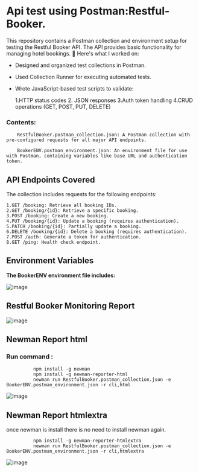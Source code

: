 # Api test using Postman:Restful-Booker.
This repository contains a Postman collection and environment setup for testing the Restful Booker API. The API provides basic functionality for managing hotel bookings.
🔧 Here's what I worked on:
* Designed and organized test collections in Postman.
* Used Collection Runner for executing automated tests.
* Wrote JavaScript-based test scripts to validate:
  
    1.HTTP status codes
    2. JSON responses
    3.Auth token handling
    4.CRUD operations (GET, POST, PUT, DELETE)
   

<h3>Contents:</h3>
                                   
        RestfulBooker.postman_collection.json: A Postman collection with pre-configured requests for all major API endpoints.
        
        BookerENV.postman_environment.json: An environment file for use with Postman, containing variables like base URL and authentication token.

<h2>API Endpoints Covered</h2>

The collection includes requests for the following endpoints:

    1.GET /booking: Retrieve all booking IDs.
    2.GET /booking/{id}: Retrieve a specific booking.
    3.POST /booking: Create a new booking.
    4.PUT /booking/{id}: Update a booking (requires authentication).
    5.PATCH /booking/{id}: Partially update a booking.
    6.DELETE /booking/{id}: Delete a booking (requires authentication).
    7.POST /auth: Generate a token for authentication.
    8.GET /ping: Health check endpoint.

<h2>Environment Variables</h2>

<b>The BookerENV environment file includes:</b>

![image](https://github.com/user-attachments/assets/f276c4b1-6f9f-4fcc-a17b-9b46343008ff)


<h2>Restful Booker Monitoring Report</h2>

![image](https://github.com/user-attachments/assets/6e242bd0-b72c-4875-b8aa-8cf5f869db4f)



<h2>Newman Report html</h2>


<h3>Run command :  </h3>            
      
              npm install -g newman 
              npm install -g newman-reporter-html
              newman run RestfulBooker.postman_collection.json -e BookerENV.postman_environment.json -r cli,html
             
![image](https://github.com/user-attachments/assets/d83f492e-9acf-4215-bd71-ada12817fde8)


<h2>Newman Report htmlextra</h2>

once newman is install there is no need to install newman again.
              
              npm install -g newman-reporter-htmlextra
              newman run RestfulBooker.postman_collection.json -e BookerENV.postman_environment.json -r cli,htmlextra
              
![image](https://github.com/user-attachments/assets/d7da4ea6-e29c-46b4-bfe5-e2443b2bfe61)

